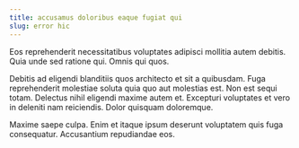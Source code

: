 ```yaml
---
title: accusamus doloribus eaque fugiat qui
slug: error hic
---
```


Eos reprehenderit necessitatibus voluptates adipisci mollitia autem debitis. Quia unde sed ratione qui. Omnis qui quos.

Debitis ad eligendi blanditiis quos architecto et sit a quibusdam. Fuga reprehenderit molestiae soluta quia quo aut molestias est. Non est sequi totam. Delectus nihil eligendi maxime autem et. Excepturi voluptates et vero in deleniti nam reiciendis. Dolor quisquam doloremque.

Maxime saepe culpa. Enim et itaque ipsum deserunt voluptatem quis fuga consequatur. Accusantium repudiandae eos.

